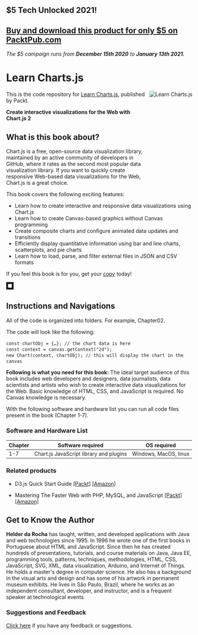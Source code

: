 ## $5 Tech Unlocked 2021!
[Buy and download this product for only $5 on PacktPub.com](https://www.packtpub.com/)
-----
*The $5 campaign         runs from __December 15th 2020__ to __January 13th 2021.__*


# Learn Charts.js

<a href="https://www.packtpub.com/web-development/learn-chartjs?utm_source=github&utm_medium=repository&utm_campaign=9781789342482"><img src="https://www.packtpub.com/sites/default/files/9781789342482_cover.png" alt="Learn Charts.js" height="256px" align="right"></a>

This is the code repository for [Learn Charts.js](https://www.packtpub.com/web-development/learn-chartjs?utm_source=github&utm_medium=repository&utm_campaign=9781789342482), published by Packt.

**Create interactive visualizations for the Web with Chart.js 2**

## What is this book about?
Chart.js is a free, open-source data visualization library, maintained by an active community of developers in GitHub, where it rates as the second most popular data visualization library. If you want to quickly create responsive Web-based data visualizations for the Web, Chart.js is a great choice.

This book covers the following exciting features:
* Learn how to create interactive and responsive data visualizations using Chart.js
* Learn how to create Canvas-based graphics without Canvas programming
* Create composite charts and configure animated data updates and transitions
* Efficiently display quantitative information using bar and line charts, scatterplots, and pie charts
* Learn how to load, parse, and filter external files in JSON and CSV formats

If you feel this book is for you, get your [copy](https://www.amazon.com/dp/1789342481) today!

<a href="https://www.packtpub.com/?utm_source=github&utm_medium=banner&utm_campaign=GitHubBanner"><img src="https://raw.githubusercontent.com/PacktPublishing/GitHub/master/GitHub.png" 
alt="https://www.packtpub.com/" border="5" /></a>


## Instructions and Navigations
All of the code is organized into folders. For example, Chapter02.

The code will look like the following:
```
const chartObj = {…}; // the chart data is here
const context = canvas.getContext("2d");
new Chart(context, chartObj); // this will display the chart in the canvas
```

**Following is what you need for this book:**
The ideal target audience of this book includes web developers and designers, data journalists, data scientists and artists who wish to create interactive data visualizations for the Web. Basic knowledge of HTML, CSS, and JavaScript is required. No Canvas knowledge is necessary.

With the following software and hardware list you can run all code files present in the book (Chapter 1-7).

### Software and Hardware List

| Chapter    | Software required                   | OS required                        |
| --------   | ------------------------------------| -----------------------------------|
| 1-7        |Chart.js JavaScript library and plugins | Windows, MacOS, linux |


### Related products <Other books you may enjoy>
* D3.js Quick Start Guide [[Packt]](https://www.packtpub.com/networking-and-servers/linux-powerful-server-administration?utm_source=github&utm_medium=repository&utm_campaign=9781788293778) [[Amazon]](https://www.amazon.com/dp/1789342384)

* Mastering The Faster Web with PHP, MySQL, and JavaScript [[Packt]](https://www.packtpub.com/web-development/mastering-faster-web-php-mysql-and-javascript?utm_source=github&utm_medium=repository&utm_campaign=9781788392211) [[Amazon]](https://www.amazon.com/dp/1788392213)

## Get to Know the Author
**Helder da Rocha**
has taught, written, and developed applications with Java and web technologies since 1995. In 1996 he wrote one of the first books in Portuguese about HTML and JavaScript. Since then he has created hundreds of presentations, tutorials, and course materials on Java, Java EE, programming tools, patterns, techniques, methodologies, HTML, CSS, JavaScript, SVG, XML, data visualization, Arduino, and Internet of Things. He holds a master's degree in computer science. He also has a background in the visual arts and design and has some of his artwork in permanent museum exhibits. He lives in São Paulo, Brazil, where he works as an independent consultant, developer, and instructor, and is a frequent speaker at technological events.



### Suggestions and Feedback
[Click here](https://docs.google.com/forms/d/e/1FAIpQLSdy7dATC6QmEL81FIUuymZ0Wy9vH1jHkvpY57OiMeKGqib_Ow/viewform) if you have any feedback or suggestions.
